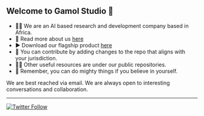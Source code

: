  ## Welcome to Gamol Studio 👋

  * 🙋‍♀️ We are an AI based research and development company based in Africa.
  * 💎 Read more about us [here](https://www.gamolstudio.com/)
  * ▶️ Download our flagship product [here](https://play.google.com/store/apps/details?id=com.checkoja.checkojaapp)
  * 🌈 You can contribute by adding changes to the repo that aligns with your jurisdiction.
  * 👩‍💻 Other useful resources are under our public repositories.
  * 🧙 Remember, you can do mighty things if you believe in yourself.

 We are best reached via email. We are always open to interesting conversations and collaboration.
 
 ---
[![Twitter Follow](https://img.shields.io/twitter/follow/GamolStudio?label=Follow&style=social)](https://twitter.com/GamolStudio)

 
